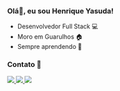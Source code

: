 ### Olá👋, eu sou Henrique Yasuda!
* Desenvolvedor Full Stack 💻
* Moro em Guarulhos 🏠
* Sempre aprendendo 📖

### Contato 📱
<a href="https://www.linkedin.com/in/henrique-akira-yasuda/"> 
  <img src="https://img.shields.io/badge/LinkedIn-0077B5?style=for-the-badge&logo=linkedin&logoColor=white">
</a>
<a href="https://www.instagram.com/henriqueyasuda/"> 
  <img src="https://img.shields.io/badge/Instagram-E4405F?style=for-the-badge&logo=instagram&logoColor=white">
</a>
<a href="https://wa.me/5512997548653"> 
  <img src="https://img.shields.io/badge/WhatsApp-25D366?style=for-the-badge&logo=whatsapp&logoColor=white">
</a>

<!--
**HenriqueAkira/HenriqueAkira** is a ✨ _special_ ✨ repository because its `README.md` (this file) appears on your GitHub profile.
Here are some ideas to get you started:
- 🔭 I’m currently working on ...
- 🌱 I’m currently learning ...
- 👯 I’m looking to collaborate on ...
- 🤔 I’m looking for help with ...
- 💬 Ask me about ...
- 📫 How to reach me: ...
- 😄 Pronouns: ...
- ⚡ Fun fact: ...
-->

